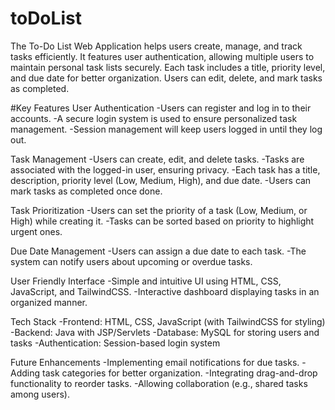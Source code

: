 # toDoList
The To-Do List Web Application helps users create, manage, and track tasks efficiently. It features user authentication, allowing multiple users to maintain personal task lists securely. Each task includes a title, priority level, and due date for better organization. Users can edit, delete, and mark tasks as completed.

#Key Features
User Authentication
-Users can register and log in to their accounts.
-A secure login system is used to ensure personalized task management.
-Session management will keep users logged in until they log out.

Task Management
-Users can create, edit, and delete tasks.
-Tasks are associated with the logged-in user, ensuring privacy.
-Each task has a title, description, priority level (Low, Medium, High), and due date.
-Users can mark tasks as completed once done.

Task Prioritization
-Users can set the priority of a task (Low, Medium, or High) while creating it.
-Tasks can be sorted based on priority to highlight urgent ones.

Due Date Management
-Users can assign a due date to each task.
-The system can notify users about upcoming or overdue tasks.

User Friendly Interface
-Simple and intuitive UI using HTML, CSS, JavaScript, and TailwindCSS.
-Interactive dashboard displaying tasks in an organized manner.

Tech Stack
-Frontend: HTML, CSS, JavaScript (with TailwindCSS for styling)
-Backend: Java with JSP/Servlets
-Database: MySQL for storing users and tasks
-Authentication: Session-based login system

Future Enhancements
-Implementing email notifications for due tasks.
-Adding task categories for better organization.
-Integrating drag-and-drop functionality to reorder tasks.
-Allowing collaboration (e.g., shared tasks among users).
